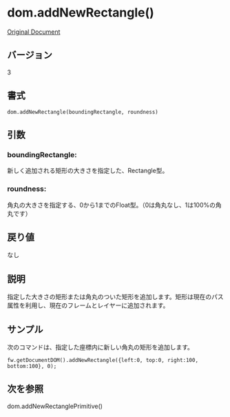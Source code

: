 # dom.addNewRectangle()

[Original Document](http://help.adobe.com/en_US/fireworks/cs/extend/WS5b3ccc516d4fbf351e63e3d1183c94856c-7f88.html)

## バージョン

3

## 書式

```
dom.addNewRectangle(boundingRectangle, roundness)
```

## 引数

### boundingRectangle:

新しく追加される矩形の大きさを指定した、Rectangle型。

### roundness:

角丸の大きさを指定する、0から1までのFloat型。（0は角丸なし、1は100%の角丸です）

## 戻り値

なし

## 説明

指定した大きさの矩形または角丸のついた矩形を追加します。矩形は現在のパス属性を利用し、現在のフレームとレイヤーに追加されます。

## サンプル

次のコマンドは、指定した座標内に新しい角丸の矩形を追加します。

```
fw.getDocumentDOM().addNewRectangle({left:0, top:0, right:100, bottom:100}, 0);
```

## 次を参照

dom.addNewRectanglePrimitive()
